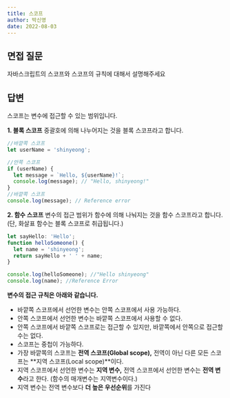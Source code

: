 ```yaml
---
title: 스코프
author: 박신영
date: 2022-08-03
---
```


## 면접 질문

자바스크립트의 스코프와 스코프의 규칙에 대해서 설명해주세요

## 답변

스코프는 변수에 접근할 수 있는 범위입니다.

**1. 블록 스코프**
중괄호에 의해 나누어지는 것을 블록 스코프라고 합니다.

```js
//바깥쪽 스코프
let userName = 'shinyeong';

//안쪽 스코프
if (userName) {
  let message = `Hello, ${userName}!`;
  console.log(message); // "Hello, shinyeong!"
}
//바깥쪽 스코프
console.log(message); // Reference error
```

**2. 함수 스코프**
변수의 접근 범위가 함수에 의해 나눠지는 것을 함수 스코프라고 합니다. (단, 화살표 함수는 블록 스코프로 취급됩니다.)

```js
let sayHello: 'Hello';
function helloSomeone() {
  let name = 'shinyeong';
  return sayHello + ' ' + name;
}

console.log(helloSomeone); //"Hello shinyeong"
console.log(name); //Reference Error
```

**변수의 접근 규칙은 아래와 같습니다.**

- 바깥쪽 스코프에서 선언한 변수는 안쪽 스코프에서 사용 가능하다.
- 안쪽 스코프에서 선언한 변수는 바깥쪽 스코프에서 사용할 수 없다.
- 안쪽 스코프에서 바깥쪽 스코프로는 접근할 수 있지만, 바깥쪽에서 안쪽으로 접근할 수는 없다.
- 스코프는 중첩이 가능하다.
- 가장 바깥쪽의 스코프는 **전역 스코프(Global scope),** 전역이 아닌 다른 모든 스코프는 **지역 스코프(Local scope)**이다.
- 지역 스코프에서 선언한 변수는 **지역 변수,** 전역 스코프에서 선언한 변수는 **전역 변수**라고 한다. (함수의 매개변수는 지역변수이다.)
- 지역 변수는 전역 변수보다 **더 높은 우선순위**를 가진다

